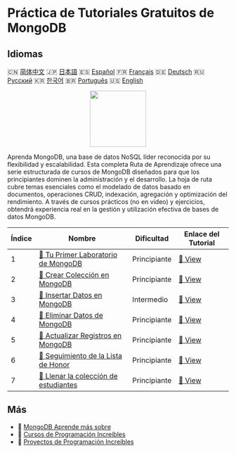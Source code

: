 # Práctica de Tutoriales Gratuitos de MongoDB

## Idiomas

🇨🇳 [简体中文](README_zh.md) 🇯🇵 [日本語](README_ja.md) 🇪🇸 [Español](README_es.md) 🇫🇷 [Français](README_fr.md) 🇩🇪 [Deutsch](README_de.md) 🇷🇺 [Русский](README_ru.md) 🇰🇷 [한국어](README_ko.md) 🇧🇷 [Português](README_pt.md) 🇺🇸 [English](README.md) 

<div align="center">
<img width="128px" src="https://file.labex.io/path/iL7seSYd8jLs.png">
</div>

Aprenda MongoDB, una base de datos NoSQL líder reconocida por su flexibilidad y escalabilidad. Esta completa Ruta de Aprendizaje ofrece una serie estructurada de cursos de MongoDB diseñados para que los principiantes dominen la administración y el desarrollo. La hoja de ruta cubre temas esenciales como el modelado de datos basado en documentos, operaciones CRUD, indexación, agregación y optimización del rendimiento. A través de cursos prácticos (no en video) y ejercicios, obtendrá experiencia real en la gestión y utilización efectiva de bases de datos MongoDB.

|   Índice | Nombre                                                                                                                 | Dificultad   | Enlace del Tutorial                                                                      |
|----------|------------------------------------------------------------------------------------------------------------------------|--------------|------------------------------------------------------------------------------------------|
|        1 | [📖 Tu Primer Laboratorio de MongoDB](https://labex.io/es/tutorials/mongodb-your-first-mongodb-lab-420660)             | Principiante | [🔗 View](https://labex.io/es/tutorials/mongodb-your-first-mongodb-lab-420660)           |
|        2 | [📖 Crear Colección en MongoDB](https://labex.io/es/tutorials/mongodb-create-mongodb-collection-420695)                | Principiante | [🔗 View](https://labex.io/es/tutorials/mongodb-create-mongodb-collection-420695)        |
|        3 | [📖 Insertar Datos en MongoDB](https://labex.io/es/tutorials/mongodb-insert-data-in-mongodb-420696)                    | Intermedio   | [🔗 View](https://labex.io/es/tutorials/mongodb-insert-data-in-mongodb-420696)           |
|        4 | [📖 Eliminar Datos de MongoDB](https://labex.io/es/tutorials/mongodb-delete-mongodb-data-420822)                       | Principiante | [🔗 View](https://labex.io/es/tutorials/mongodb-delete-mongodb-data-420822)              |
|        5 | [📖 Actualizar Registros en MongoDB](https://labex.io/es/tutorials/mongodb-update-mongodb-records-420823)              | Principiante | [🔗 View](https://labex.io/es/tutorials/mongodb-update-mongodb-records-420823)           |
|        6 | [📖 Seguimiento de la Lista de Honor](https://labex.io/es/tutorials/mongodb-honor-roll-tracker-425476)                 | Principiante | [🔗 View](https://labex.io/es/tutorials/mongodb-honor-roll-tracker-425476)               |
|        7 | [📖 Llenar la colección de estudiantes](https://labex.io/es/tutorials/mongodb-populate-the-students-collection-425481) | Principiante | [🔗 View](https://labex.io/es/tutorials/mongodb-populate-the-students-collection-425481) |

## Más

- 🔗 [MongoDB Aprende más sobre](https://labex.io/es/skilltrees/mongodb)
- 🔗 [Cursos de Programación Increíbles](https://github.com/labex-labs/awesome-programming-courses)
- 🔗 [Proyectos de Programación Increíbles](https://github.com/labex-labs/awesome-programming-projects)

